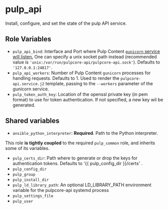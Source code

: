 pulp_api
========

Install, configure, and set the state of the pulp API service.

Role Variables
--------------

* `pulp_api_bind`: Interface and Port where Pulp Content [`gunicorn` service will
  listen.](https://docs.gunicorn.org/en/stable/settings.html#bind)
  One can specify a unix socket path instead (recommended value is `'unix:/var/run/pulpcore-api/pulpcore-api.sock'`).
  Defaults to `'127.0.0.1:24817'`.
* `pulp_api_workers`: Number of Pulp Content `gunicorn` processes for handling requests. Defaults to 1.
  Used to render the `pulpcore-api.service.j2` template, passing to the `--workers` parameter of the
  gunicorn service.
* `pulp_token_auth_key`: Location of the openssl private key (in pem format) to use for token
  authentication. If not specified, a new key wil be generated.

Shared variables
----------------

* `ansible_python_interpreter`: **Required**. Path to the Python interpreter.

This role **is tightly coupled** to the required `pulp_common` role, and inherits
some of its variables.

* `pulp_certs_dir`: Path where to generate or drop the keys for authentication tokens. Defaults to
  '{{ pulp_config_dir }}/certs' .
* `pulp_config_dir`
* `pulp_group`
* `pulp_install_dir`
* `pulp_ld_library_path`: An optional LD_LIBRARY_PATH environment variable for the pulpcore-api systemd process
* `pulp_settings_file`
* `pulp_user`
